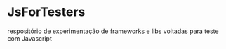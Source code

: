 # JsForTesters
respositório de experimentação de frameworks e libs voltadas para teste com Javascript
